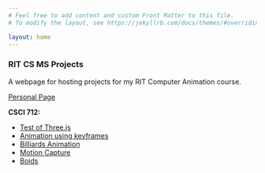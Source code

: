 ```yaml
---
# Feel free to add content and custom Front Matter to this file.
# To modify the layout, see https://jekyllrb.com/docs/themes/#overriding-theme-defaults

layout: home
---
```


### RIT CS MS Projects

A webpage for hosting projects for my RIT Computer Animation course. 

[Personal Page](https://theolincoln.com/)

**CSCI 712:**
* [Test of Three.js](anim_setup.html)
* [Animation using keyframes](keyframes.html)
* [Billiards Animation](billiards.html)
* [Motion Capture](mocap.html)
* [Boids](Build_webgl/index.html)

